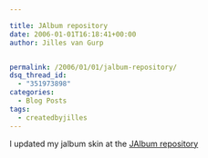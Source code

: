 ```yaml
---

title: JAlbum repository
date: 2006-01-01T16:18:41+00:00
author: Jilles van Gurp


permalink: /2006/01/01/jalbum-repository/
dsq_thread_id:
  - "351973898"
categories:
  - Blog Posts
tags:
  - createdbyjilles
---
```

I updated my jalbum skin at the  [JAlbum repository](http://jrepository.engblom.org/default.asp?Action=viewskin&GUID={4EE1887C-8EDC-48C4-98B0-6FB76D953873})
